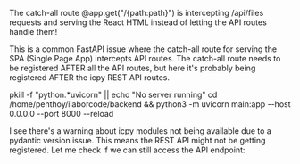 The catch-all route @app.get("/{path:path}") is intercepting /api/files requests and serving the React HTML instead of letting the API routes handle them!

This is a common FastAPI issue where the catch-all route for serving the SPA (Single Page App) intercepts API routes. The catch-all route needs to be registered AFTER all the API routes, but here it's probably being registered AFTER the icpy REST API routes.

pkill -f "python.*uvicorn" || echo "No server running"
cd /home/penthoy/ilaborcode/backend && python3 -m uvicorn main:app --host 0.0.0.0 --port 8000 --reload

I see there's a warning about icpy modules not being available due to a pydantic version issue. This means the REST API might not be getting registered. Let me check if we can still access the API endpoint: